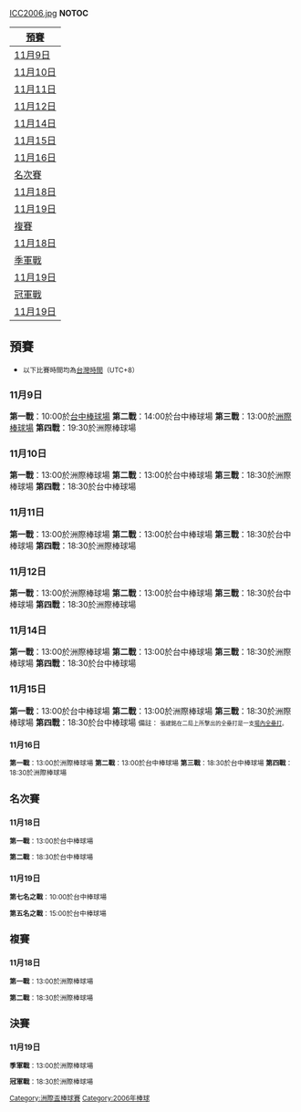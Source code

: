 [ICC2006.jpg](https://zh.wikipedia.org/wiki/File:ICC2006.jpg "fig:ICC2006.jpg") __NOTOC__

| [預賽](https://zh.wikipedia.org/wiki/#預賽 "wikilink")           |
| ------------------------------------------------------------ |
| [11月9日](https://zh.wikipedia.org/wiki/#11月9日 "wikilink")     |
| [11月10日](https://zh.wikipedia.org/wiki/#11月10日 "wikilink")   |
| [11月11日](https://zh.wikipedia.org/wiki/#11月11日 "wikilink")   |
| [11月12日](https://zh.wikipedia.org/wiki/#11月12日 "wikilink")   |
| [11月14日](https://zh.wikipedia.org/wiki/#11月14日 "wikilink")   |
| [11月15日](https://zh.wikipedia.org/wiki/#11月15日 "wikilink")   |
| [11月16日](https://zh.wikipedia.org/wiki/#11月16日 "wikilink")   |
| [名次賽](https://zh.wikipedia.org/wiki/#名次賽 "wikilink")         |
| [11月18日](https://zh.wikipedia.org/wiki/#11月18日_1 "wikilink") |
| [11月19日](https://zh.wikipedia.org/wiki/#11月19日_1 "wikilink") |
| [複賽](https://zh.wikipedia.org/wiki/#複賽 "wikilink")           |
| [11月18日](https://zh.wikipedia.org/wiki/#11月18日_2 "wikilink") |
| [季軍戰](https://zh.wikipedia.org/wiki/#季軍戰 "wikilink")         |
| [11月19日](https://zh.wikipedia.org/wiki/#11月19日_2 "wikilink") |
| [冠軍戰](https://zh.wikipedia.org/wiki/#冠軍戰 "wikilink")         |
| [11月19日](https://zh.wikipedia.org/wiki/#11月19日_2 "wikilink") |

## 預賽

  - <small>以下比賽時間均為[台灣時間](https://zh.wikipedia.org/wiki/台灣時間 "wikilink")（UTC+8）</small>

### 11月9日

**第一戰**：10:00於[台中棒球場](../Page/台中棒球場.md "wikilink")  **第二戰**：14:00於台中棒球場  **第三戰**：13:00於[洲際棒球場](https://zh.wikipedia.org/wiki/台中洲際棒球場 "wikilink")  **第四戰**：19:30於洲際棒球場

### 11月10日

**第一戰**：13:00於洲際棒球場  **第二戰**：13:00於台中棒球場  **第三戰**：18:30於洲際棒球場  **第四戰**：18:30於台中棒球場

### 11月11日

**第一戰**：13:00於洲際棒球場  **第二戰**：13:00於台中棒球場  **第三戰**：18:30於台中棒球場  **第四戰**：18:30於洲際棒球場

### 11月12日

**第一戰**：13:00於洲際棒球場  **第二戰**：13:00於台中棒球場  **第三戰**：18:30於台中棒球場  **第四戰**：18:30於洲際棒球場

### 11月14日

**第一戰**：13:00於洲際棒球場  **第二戰**：13:00於台中棒球場  **第三戰**：18:30於洲際棒球場  **第四戰**：18:30於台中棒球場

### 11月15日

**第一戰**：13:00於台中棒球場  **第二戰**：13:00於洲際棒球場  **第三戰**：18:30於洲際棒球場  **第四戰**：18:30於台中棒球場  <small>備註： <small>張建銘在二局上所擊出的全壘打是一支[場內全壘打](../Page/場內全壘打.md "wikilink")。</small>

### 11月16日

**第一戰**：13:00於洲際棒球場  **第二戰**：13:00於台中棒球場  **第三戰**：18:30於台中棒球場  **第四戰**：18:30於洲際棒球場

## 名次賽

### 11月18日

**第一戰**：13:00於台中棒球場

**第二戰**：18:30於台中棒球場

### 11月19日

**第七名之戰**：10:00於台中棒球場

**第五名之戰**：15:00於台中棒球場

## 複賽

### 11月18日

**第一戰**：13:00於洲際棒球場

**第二戰**：18:30於洲際棒球場

## 決賽

### 11月19日

**季軍戰**：13:00於洲際棒球場

**冠軍戰**：18:30於洲際棒球場

[Category:洲際盃棒球賽](https://zh.wikipedia.org/wiki/Category:洲際盃棒球賽 "wikilink") [Category:2006年棒球](https://zh.wikipedia.org/wiki/Category:2006年棒球 "wikilink")